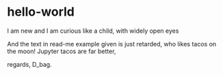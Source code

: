 # hello-world
I am new and I am curious like a child, with widely open eyes

And the text in read-me example given is just retarded, who likes tacos on the moon!
Jupyter tacos are far better,

regards,
D_bag.
